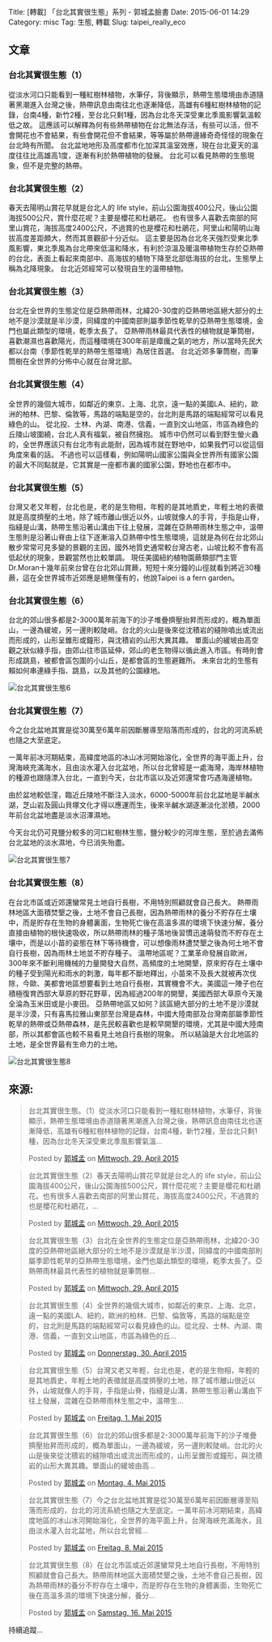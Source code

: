 Title: [轉載] 「台北其實很生態」系列 - 郭城孟臉書
Date: 2015-06-01 14:29
Category: misc
Tag: 生態, 轉載
Slug: taipei_really_eco

## 文章

### 台北其實很生態（1）

從淡水河口只能看到一種紅樹林植物，水筆仔，背後顯示，熱帶生態環境由赤道隨著黑潮進入台灣之後，熱帶訊息由南往北也逐漸降低，高雄有6種紅樹林植物的記錄，台南4種，新竹2種，至台北只剩1種，因為台北冬天深受東北季風影響氣溫較低之故。
這應該可以解釋為何有些熱帶植物在台北無法存活，有些可以活，但不會開花也不會結果，有些會開花但不會結果，等等屬於熱帶邊緣奇奇怪怪的現象在台北時有所聞。
台北盆地地形及高度都市化加深其溫室效應，現在台北夏天的溫度往往比高雄高1度，逐漸有利於熱帶植物的發展。
台北可以看見熱帶的生態現象，但不是完整的熱帶。


### 台北其實很生態（2）

春天去陽明山賞花早就是台北人的 life style，前山公園海拔400公尺，後山公園海拔500公尺，賞什麼花呢？主要是櫻花和杜鵑花。
也有很多人喜歡去南部的阿里山賞花，海拔高度2400公尺，不過賞的也是櫻花和杜鵑花，阿里山和陽明山海拔高度差距頗大，然而其景觀卻十分近似。
這主要是因為台北冬天強烈受東北季風影響，東北季風為台北帶來低溫和降水，有利於涼溫及暖溫帶植物生存於亞熱帶的台北，表面上看起來南部中、高海拔的植物下降至北部低海拔的台北，生態學上稱為北降現象。
台北近郊經常可以發現自生的溫帶植物。

### 台北其實很生態（3）

台北在全世界的生態定位是亞熱帶雨林，北緯20-30度的亞熱帶地區絕大部分的土地不是沙漠就是半沙漠，同緯度的中國南部則屬季節性乾旱的亞熱帶生態環境，金門也屬此類型的環境，乾季太長了。
亞熱帶雨林最具代表性的植物就是筆筒樹，喜歡潮濕也喜歡陽光，而這種環境在300年前是瘴癘之氣的地方，所以當時先民大都以台南（季節性乾旱的熱帶生態環境）為居住首選。
台北近郊多筆筒樹，而筆筒樹在全世界的分佈中心就在台灣北部。

### 台北其實很生態（4）

全世界的幾個大城市，如鄰近的東京、上海、北京，遠一點的美國LA、紐約，歐洲的柏林、巴黎、倫敦等，馬路的端點是空的，台北則是馬路的端點經常可以看見綠色的山。
從北投、士林、內湖、南港、信義，一直到文山地區，市區為綠色的丘陵山坡圍繞，台北人真有福氣，被自然擁抱。
城市中仍然可以看到野生螢火蟲的，全世界應該只有台北市有此能耐，因為城市就在野地中，如果我們可以從這個角度來看的話。
不過也可以這樣看，例如陽明山國家公園與全世界所有國家公園的最大不同點就是，它其實是一座都市裏的國家公園，野地也在都市中。

### 台北其實很生態（5）

台灣又老又年輕，台北也是，老的是生物相，年輕的是其地貭史，年輕土地的表徵就是高度擠壓的土地，除了城市離山很近以外，山坡就像人的手背，手指是山脊，指縫是山溝，熱帶生態沿著山溝由下往上發展，混雜在亞熱帶雨林生態之中，溫帶生態則是沿著山脊由上往下逐漸溶入亞熱帶中性生態環境，這就是為何在台北郊山散步常常可見多變的景觀的主因，國外地質史通常較台灣古老，山坡比較不會有高低起伏的現象，景觀當然也比較單調。
現任美國紐約植物園蕨類部門主管Dr.Moran十幾年前來台曾在台北郊山賞蕨，短短十來分鐘的山徑就看到將近30種蕨，這在全世界城市近郊應是絕無僅有的，他說Taipei is a fern garden。

### 台北其實很生態（6）

台北的郊山很多都是2-3000萬年前海下的沙子堆疊擠壓抬昇而形成的，概為單面山，一邊為緩坡，另一邊則較陡峭。台北的火山是後來從沈積岩的縫隙噴出或流出而形成的，山形呈錐形或鐘形，與沈積岩的山形大異其趣。
單面山的緩坡由高空觀之狀似綠手指，由郊山往市區延伸，郊山的老生物得以循此進入市區。有時則會形成跳島，被都會區包圍的小山丘，是都會區的生態避難所。
未來台北的生態有賴如何串連綠手指、跳島，以及其他的公園綠地。

![台北其實很生態6](/images/fwd/taipei_really_eco/taipei_really_eco6.jpg)

### 台北其實很生態（7）

今之台北盆地其實是從30萬至6萬年前因斷層導至陷落而形成的，台北的河流系統也隨之大至底定。

一萬年前冰河期結束，高緯度地區的冰山冰河開始溶化，全世界的海平面上升，台灣海峽充滿海水，且由淡水灌入台北盆地，所以台北曾經是一處海灣，海岸林植物的種源也跟隨漂入台北，一直到今天，台北市區以及近郊還常會巧遇海邊植物。

由於盆地較低漥，臨近丘陵地不斷注入淡水，6000-5000年前台北盆地是半鹹水湖，芝山岩及圓山貝塚文化才得以應運而生，後來半鹹水湖逐漸淡化淤積，2000年前台北盆地盡是淡水沼澤濕地。

今天台北仍可見鹽分較多的河口紅樹林生態，鹽分較少的河岸生態，至於過去滿佈台北盆地的淡水濕地，今已消失殆盡。

![台北其實很生態7](/images/fwd/taipei_really_eco/taipei_really_eco7.jpg)

### 台北其實很生態（8）

在台北市區或近郊還蠻常見土地自行長樹，不用特別照顧就會自己長大。
熱帶雨林地區大面積焚墾之後，土地不會自己長樹，因為熱帶雨林的養分不貯存在土壤中，而是貯存在生物的身體裏面，生物死亡後在高溫多濕的環境下快速分解，養分直接由植物的根快速吸收，所以熱帶雨林的種子落地後習慣迅速萌發而不貯存在土壤中，而是以小苗的姿態在林下等待機會，可以想像雨林遭焚墾之後為何土地不會自行長樹，因為雨林土地並不貯存種子。
溫帶地區呢？工業革命發展自歐洲，300年來不斷利用機械的力量開發大自然，高頻度的土地開墾，原來貯存在土壤中的種子受到陽光和雨水的刺激，每年都不斷地釋出，小苗來不及長大就被再次伐除，今歐、美都會地區想要看到土地自行長樹，其實機會不大。美國這一陣子也在積極復育西部大草原的野花野草，因為經過200年的開墾，美國西部大草原今天幾全淪為玉米田或是小麥田。
亞熱帶地區又如何？該區絕大部分的土地不是沙漠就是半沙漠，只有喜馬拉雅山東部至台灣是森林，中國大陸南部及台灣南部屬季節性乾旱的熱帶或亞熱帶森林，是先民較喜歡也是較早開墾的環境，尤其是中國大陸南部，所以其都會區也較不易看見土地自行長樹的現象。
所以結論是大台北地區的土地，是全世界最有生命力的土地。

![台北其實很生態8](/images/fwd/taipei_really_eco/taipei_really_eco8.jpg)


## 來源:

<div id="fb-root"></div><script>(function(d, s, id) {  var js, fjs = d.getElementsByTagName(s)[0];  if (d.getElementById(id)) return;  js = d.createElement(s); js.id = id;  js.src = "//connect.facebook.net/de_DE/sdk.js#xfbml=1&version=v2.3";  fjs.parentNode.insertBefore(js, fjs);}(document, 'script', 'facebook-jssdk'));</script><div class="fb-post" data-href="https://www.facebook.com/kuocmntu/posts/1597807163809215" data-width="500"><div class="fb-xfbml-parse-ignore"><blockquote cite="https://www.facebook.com/kuocmntu/posts/1597807163809215"><p>&#x53f0;&#x5317;&#x5176;&#x5be6;&#x5f88;&#x751f;&#x614b;&#x3002;&#xff08;1&#xff09;&#x5f9e;&#x6de1;&#x6c34;&#x6cb3;&#x53e3;&#x53ea;&#x80fd;&#x770b;&#x5230;&#x4e00;&#x7a2e;&#x7d05;&#x6a39;&#x6797;&#x690d;&#x7269;&#xff0c;&#x6c34;&#x7b46;&#x4ed4;&#xff0c;&#x80cc;&#x5f8c;&#x986f;&#x793a;&#xff0c;&#x71b1;&#x5e36;&#x751f;&#x614b;&#x74b0;&#x5883;&#x7531;&#x8d64;&#x9053;&#x96a8;&#x8457;&#x9ed1;&#x6f6e;&#x9032;&#x5165;&#x53f0;&#x7063;&#x4e4b;&#x5f8c;&#xff0c;&#x71b1;&#x5e36;&#x8a0a;&#x606f;&#x7531;&#x5357;&#x5f80;&#x5317;&#x4e5f;&#x9010;&#x6f38;&#x964d;&#x4f4e;&#xff0c;&#x9ad8;&#x96c4;&#x6709;6&#x7a2e;&#x7d05;&#x6a39;&#x6797;&#x690d;&#x7269;&#x7684;&#x8a18;&#x9304;&#xff0c;&#x53f0;&#x5357;4&#x7a2e;&#xff0c;&#x65b0;&#x7af9;2&#x7a2e;&#xff0c;&#x81f3;&#x53f0;&#x5317;&#x53ea;&#x5269;1&#x7a2e;&#xff0c;&#x56e0;&#x70ba;&#x53f0;&#x5317;&#x51ac;&#x5929;&#x6df1;&#x53d7;&#x6771;&#x5317;&#x5b63;&#x98a8;&#x5f71;&#x97ff;&#x6c23;&#x6eab;...</p>Posted by <a href="https://www.facebook.com/kuocmntu">郭城孟</a> on <a href="https://www.facebook.com/kuocmntu/posts/1597807163809215">Mittwoch, 29. April 2015</a></blockquote></div></div>

<div id="fb-root"></div><script>(function(d, s, id) {  var js, fjs = d.getElementsByTagName(s)[0];  if (d.getElementById(id)) return;  js = d.createElement(s); js.id = id;  js.src = "//connect.facebook.net/de_DE/sdk.js#xfbml=1&version=v2.3";  fjs.parentNode.insertBefore(js, fjs);}(document, 'script', 'facebook-jssdk'));</script><div class="fb-post" data-href="https://www.facebook.com/kuocmntu/posts/1597841137139151" data-width="500"><div class="fb-xfbml-parse-ignore"><blockquote cite="https://www.facebook.com/kuocmntu/posts/1597841137139151"><p>&#x53f0;&#x5317;&#x5176;&#x5be6;&#x5f88;&#x751f;&#x614b;&#xff08;2&#xff09;&#x6625;&#x5929;&#x53bb;&#x967d;&#x660e;&#x5c71;&#x8cde;&#x82b1;&#x65e9;&#x5c31;&#x662f;&#x53f0;&#x5317;&#x4eba;&#x7684; life style&#xff0c;&#x524d;&#x5c71;&#x516c;&#x5712;&#x6d77;&#x62d4;400&#x516c;&#x5c3a;&#xff0c;&#x5f8c;&#x5c71;&#x516c;&#x5712;&#x6d77;&#x62d4;500&#x516c;&#x5c3a;&#xff0c;&#x8cde;&#x4ec0;&#x9ebc;&#x82b1;&#x5462;&#xff1f;&#x4e3b;&#x8981;&#x662f;&#x6afb;&#x82b1;&#x548c;&#x675c;&#x9d51;&#x82b1;&#x3002;&#x4e5f;&#x6709;&#x5f88;&#x591a;&#x4eba;&#x559c;&#x6b61;&#x53bb;&#x5357;&#x90e8;&#x7684;&#x963f;&#x91cc;&#x5c71;&#x8cde;&#x82b1;&#xff0c;&#x6d77;&#x62d4;&#x9ad8;&#x5ea6;2400&#x516c;&#x5c3a;&#xff0c;&#x4e0d;&#x904e;&#x8cde;&#x7684;&#x4e5f;&#x662f;&#x6afb;&#x82b1;&#x548c;&#x675c;&#x9d51;&#x82b1;&#xff0c;...</p>Posted by <a href="https://www.facebook.com/kuocmntu">郭城孟</a> on <a href="https://www.facebook.com/kuocmntu/posts/1597841137139151">Mittwoch, 29. April 2015</a></blockquote></div></div>

<div id="fb-root"></div><script>(function(d, s, id) {  var js, fjs = d.getElementsByTagName(s)[0];  if (d.getElementById(id)) return;  js = d.createElement(s); js.id = id;  js.src = "//connect.facebook.net/de_DE/sdk.js#xfbml=1&version=v2.3";  fjs.parentNode.insertBefore(js, fjs);}(document, 'script', 'facebook-jssdk'));</script><div class="fb-post" data-href="https://www.facebook.com/kuocmntu/posts/1597871343802797" data-width="500"><div class="fb-xfbml-parse-ignore"><blockquote cite="https://www.facebook.com/kuocmntu/posts/1597871343802797"><p>&#x53f0;&#x5317;&#x5176;&#x5be6;&#x5f88;&#x751f;&#x614b;&#xff08;3&#xff09;&#x53f0;&#x5317;&#x5728;&#x5168;&#x4e16;&#x754c;&#x7684;&#x751f;&#x614b;&#x5b9a;&#x4f4d;&#x662f;&#x4e9e;&#x71b1;&#x5e36;&#x96e8;&#x6797;&#xff0c;&#x5317;&#x7def;20-30&#x5ea6;&#x7684;&#x4e9e;&#x71b1;&#x5e36;&#x5730;&#x5340;&#x7d55;&#x5927;&#x90e8;&#x5206;&#x7684;&#x571f;&#x5730;&#x4e0d;&#x662f;&#x6c99;&#x6f20;&#x5c31;&#x662f;&#x534a;&#x6c99;&#x6f20;&#xff0c;&#x540c;&#x7def;&#x5ea6;&#x7684;&#x4e2d;&#x570b;&#x5357;&#x90e8;&#x5247;&#x5c6c;&#x5b63;&#x7bc0;&#x6027;&#x4e7e;&#x65f1;&#x7684;&#x4e9e;&#x71b1;&#x5e36;&#x751f;&#x614b;&#x74b0;&#x5883;&#xff0c;&#x91d1;&#x9580;&#x4e5f;&#x5c6c;&#x6b64;&#x985e;&#x578b;&#x7684;&#x74b0;&#x5883;&#xff0c;&#x4e7e;&#x5b63;&#x592a;&#x9577;&#x4e86;&#x3002;&#x4e9e;&#x71b1;&#x5e36;&#x96e8;&#x6797;&#x6700;&#x5177;&#x4ee3;&#x8868;&#x6027;&#x7684;&#x690d;&#x7269;&#x5c31;&#x662f;&#x7b46;&#x7b52;&#x6a39;...</p>Posted by <a href="https://www.facebook.com/kuocmntu">郭城孟</a> on <a href="https://www.facebook.com/kuocmntu/posts/1597871343802797">Mittwoch, 29. April 2015</a></blockquote></div></div>

<div id="fb-root"></div><script>(function(d, s, id) {  var js, fjs = d.getElementsByTagName(s)[0];  if (d.getElementById(id)) return;  js = d.createElement(s); js.id = id;  js.src = "//connect.facebook.net/de_DE/sdk.js#xfbml=1&version=v2.3";  fjs.parentNode.insertBefore(js, fjs);}(document, 'script', 'facebook-jssdk'));</script><div class="fb-post" data-href="https://www.facebook.com/kuocmntu/posts/1598402123749719" data-width="500"><div class="fb-xfbml-parse-ignore"><blockquote cite="https://www.facebook.com/kuocmntu/posts/1598402123749719"><p>&#x53f0;&#x5317;&#x5176;&#x5be6;&#x5f88;&#x751f;&#x614b;&#xff08;4&#xff09;&#x5168;&#x4e16;&#x754c;&#x7684;&#x5e7e;&#x500b;&#x5927;&#x57ce;&#x5e02;&#xff0c;&#x5982;&#x9130;&#x8fd1;&#x7684;&#x6771;&#x4eac;&#x3001;&#x4e0a;&#x6d77;&#x3001;&#x5317;&#x4eac;&#xff0c;&#x9060;&#x4e00;&#x9ede;&#x7684;&#x7f8e;&#x570b;LA&#x3001;&#x7d10;&#x7d04;&#xff0c;&#x6b50;&#x6d32;&#x7684;&#x67cf;&#x6797;&#x3001;&#x5df4;&#x9ece;&#x3001;&#x502b;&#x6566;&#x7b49;&#xff0c;&#x99ac;&#x8def;&#x7684;&#x7aef;&#x9ede;&#x662f;&#x7a7a;&#x7684;&#xff0c;&#x53f0;&#x5317;&#x5247;&#x662f;&#x99ac;&#x8def;&#x7684;&#x7aef;&#x9ede;&#x7d93;&#x5e38;&#x53ef;&#x4ee5;&#x770b;&#x898b;&#x7da0;&#x8272;&#x7684;&#x5c71;&#x3002;&#x5f9e;&#x5317;&#x6295;&#x3001;&#x58eb;&#x6797;&#x3001;&#x5167;&#x6e56;&#x3001;&#x5357;&#x6e2f;&#x3001;&#x4fe1;&#x7fa9;&#xff0c;&#x4e00;&#x76f4;&#x5230;&#x6587;&#x5c71;&#x5730;&#x5340;&#xff0c;&#x5e02;&#x5340;&#x70ba;&#x7da0;&#x8272;&#x7684;&#x4e18;...</p>Posted by <a href="https://www.facebook.com/kuocmntu">郭城孟</a> on <a href="https://www.facebook.com/kuocmntu/posts/1598402123749719">Donnerstag, 30. April 2015</a></blockquote></div></div>

<div id="fb-root"></div><script>(function(d, s, id) {  var js, fjs = d.getElementsByTagName(s)[0];  if (d.getElementById(id)) return;  js = d.createElement(s); js.id = id;  js.src = "//connect.facebook.net/de_DE/sdk.js#xfbml=1&version=v2.3";  fjs.parentNode.insertBefore(js, fjs);}(document, 'script', 'facebook-jssdk'));</script><div class="fb-post" data-href="https://www.facebook.com/kuocmntu/posts/1598736007049664" data-width="500"><div class="fb-xfbml-parse-ignore"><blockquote cite="https://www.facebook.com/kuocmntu/posts/1598736007049664"><p>&#x53f0;&#x5317;&#x5176;&#x5be6;&#x5f88;&#x751f;&#x614b;&#xff08;5&#xff09;&#x53f0;&#x7063;&#x53c8;&#x8001;&#x53c8;&#x5e74;&#x8f15;&#xff0c;&#x53f0;&#x5317;&#x4e5f;&#x662f;&#xff0c;&#x8001;&#x7684;&#x662f;&#x751f;&#x7269;&#x76f8;&#xff0c;&#x5e74;&#x8f15;&#x7684;&#x662f;&#x5176;&#x5730;&#x8cad;&#x53f2;&#xff0c;&#x5e74;&#x8f15;&#x571f;&#x5730;&#x7684;&#x8868;&#x5fb5;&#x5c31;&#x662f;&#x9ad8;&#x5ea6;&#x64e0;&#x58d3;&#x7684;&#x571f;&#x5730;&#xff0c;&#x9664;&#x4e86;&#x57ce;&#x5e02;&#x96e2;&#x5c71;&#x5f88;&#x8fd1;&#x4ee5;&#x5916;&#xff0c;&#x5c71;&#x5761;&#x5c31;&#x50cf;&#x4eba;&#x7684;&#x624b;&#x80cc;&#xff0c;&#x624b;&#x6307;&#x662f;&#x5c71;&#x810a;&#xff0c;&#x6307;&#x7e2b;&#x662f;&#x5c71;&#x6e9d;&#xff0c;&#x71b1;&#x5e36;&#x751f;&#x614b;&#x6cbf;&#x8457;&#x5c71;&#x6e9d;&#x7531;&#x4e0b;&#x5f80;&#x4e0a;&#x767c;&#x5c55;&#xff0c;&#x6df7;&#x96dc;&#x5728;&#x4e9e;&#x71b1;&#x5e36;&#x96e8;&#x6797;&#x751f;&#x614b;&#x4e4b;&#x4e2d;&#xff0c;&#x6eab;&#x5e36;&#x751f;...</p>Posted by <a href="https://www.facebook.com/kuocmntu">郭城孟</a> on <a href="https://www.facebook.com/kuocmntu/posts/1598736007049664">Freitag, 1. Mai 2015</a></blockquote></div></div>

<div id="fb-root"></div><script>(function(d, s, id) {  var js, fjs = d.getElementsByTagName(s)[0];  if (d.getElementById(id)) return;  js = d.createElement(s); js.id = id;  js.src = "//connect.facebook.net/de_DE/sdk.js#xfbml=1&version=v2.3";  fjs.parentNode.insertBefore(js, fjs);}(document, 'script', 'facebook-jssdk'));</script><div class="fb-post" data-href="https://www.facebook.com/kuocmntu/posts/1599831120273486:0" data-width="500"><div class="fb-xfbml-parse-ignore"><blockquote cite="https://www.facebook.com/kuocmntu/posts/1599831120273486:0"><p>&#x53f0;&#x5317;&#x5176;&#x5be6;&#x5f88;&#x751f;&#x614b;&#xff08;6&#xff09;&#x53f0;&#x5317;&#x7684;&#x90ca;&#x5c71;&#x5f88;&#x591a;&#x90fd;&#x662f;2-3000&#x842c;&#x5e74;&#x524d;&#x6d77;&#x4e0b;&#x7684;&#x6c99;&#x5b50;&#x5806;&#x758a;&#x64e0;&#x58d3;&#x62ac;&#x6607;&#x800c;&#x5f62;&#x6210;&#x7684;&#xff0c;&#x6982;&#x70ba;&#x55ae;&#x9762;&#x5c71;&#xff0c;&#x4e00;&#x908a;&#x70ba;&#x7de9;&#x5761;&#xff0c;&#x53e6;&#x4e00;&#x908a;&#x5247;&#x8f03;&#x9661;&#x5ced;&#x3002;&#x53f0;&#x5317;&#x7684;&#x706b;&#x5c71;&#x662f;&#x5f8c;&#x4f86;&#x5f9e;&#x6c88;&#x7a4d;&#x5ca9;&#x7684;&#x7e2b;&#x9699;&#x5674;&#x51fa;&#x6216;&#x6d41;&#x51fa;&#x800c;&#x5f62;&#x6210;&#x7684;&#xff0c;&#x5c71;&#x5f62;&#x5448;&#x9310;&#x5f62;&#x6216;&#x9418;&#x5f62;&#xff0c;&#x8207;&#x6c88;&#x7a4d;&#x5ca9;&#x7684;&#x5c71;&#x5f62;&#x5927;&#x7570;&#x5176;&#x8da3;&#x3002;&#x55ae;&#x9762;&#x5c71;&#x7684;&#x7de9;&#x5761;&#x7531;&#x9ad8;...</p>Posted by <a href="https://www.facebook.com/kuocmntu">郭城孟</a> on <a href="https://www.facebook.com/kuocmntu/posts/1599831120273486:0">Montag, 4. Mai 2015</a></blockquote></div></div>

<div id="fb-root"></div><script>(function(d, s, id) {  var js, fjs = d.getElementsByTagName(s)[0];  if (d.getElementById(id)) return;  js = d.createElement(s); js.id = id;  js.src = "//connect.facebook.net/de_DE/sdk.js#xfbml=1&version=v2.3";  fjs.parentNode.insertBefore(js, fjs);}(document, 'script', 'facebook-jssdk'));</script><div class="fb-post" data-href="https://www.facebook.com/kuocmntu/posts/1601717500084848:0" data-width="500"><div class="fb-xfbml-parse-ignore"><blockquote cite="https://www.facebook.com/kuocmntu/posts/1601717500084848:0"><p>&#x53f0;&#x5317;&#x5176;&#x5be6;&#x5f88;&#x751f;&#x614b;&#xff08;7&#xff09;&#x4eca;&#x4e4b;&#x53f0;&#x5317;&#x76c6;&#x5730;&#x5176;&#x5be6;&#x662f;&#x5f9e;30&#x842c;&#x81f3;6&#x842c;&#x5e74;&#x524d;&#x56e0;&#x65b7;&#x5c64;&#x5c0e;&#x81f3;&#x9677;&#x843d;&#x800c;&#x5f62;&#x6210;&#x7684;&#xff0c;&#x53f0;&#x5317;&#x7684;&#x6cb3;&#x6d41;&#x7cfb;&#x7d71;&#x4e5f;&#x96a8;&#x4e4b;&#x5927;&#x81f3;&#x5e95;&#x5b9a;&#x3002;&#x4e00;&#x842c;&#x5e74;&#x524d;&#x51b0;&#x6cb3;&#x671f;&#x7d50;&#x675f;&#xff0c;&#x9ad8;&#x7def;&#x5ea6;&#x5730;&#x5340;&#x7684;&#x51b0;&#x5c71;&#x51b0;&#x6cb3;&#x958b;&#x59cb;&#x6eb6;&#x5316;&#xff0c;&#x5168;&#x4e16;&#x754c;&#x7684;&#x6d77;&#x5e73;&#x9762;&#x4e0a;&#x5347;&#xff0c;&#x53f0;&#x7063;&#x6d77;&#x5cfd;&#x5145;&#x6eff;&#x6d77;&#x6c34;&#xff0c;&#x4e14;&#x7531;&#x6de1;&#x6c34;&#x704c;&#x5165;&#x53f0;&#x5317;&#x76c6;&#x5730;&#xff0c;&#x6240;&#x4ee5;&#x53f0;&#x5317;&#x66fe;&#x7d93;...</p>Posted by <a href="https://www.facebook.com/kuocmntu">郭城孟</a> on <a href="https://www.facebook.com/kuocmntu/posts/1601717500084848:0">Freitag, 8. Mai 2015</a></blockquote></div></div>

<div id="fb-root"></div><script>(function(d, s, id) {  var js, fjs = d.getElementsByTagName(s)[0];  if (d.getElementById(id)) return;  js = d.createElement(s); js.id = id;  js.src = "//connect.facebook.net/de_DE/sdk.js#xfbml=1&version=v2.3";  fjs.parentNode.insertBefore(js, fjs);}(document, 'script', 'facebook-jssdk'));</script><div class="fb-post" data-href="https://www.facebook.com/kuocmntu/posts/1605483283041603:0" data-width="500"><div class="fb-xfbml-parse-ignore"><blockquote cite="https://www.facebook.com/kuocmntu/posts/1605483283041603:0"><p>&#x53f0;&#x5317;&#x5176;&#x5be6;&#x5f88;&#x751f;&#x614b;&#xff08;8&#xff09;&#x5728;&#x53f0;&#x5317;&#x5e02;&#x5340;&#x6216;&#x8fd1;&#x90ca;&#x9084;&#x883b;&#x5e38;&#x898b;&#x571f;&#x5730;&#x81ea;&#x884c;&#x9577;&#x6a39;&#xff0c;&#x4e0d;&#x7528;&#x7279;&#x5225;&#x7167;&#x9867;&#x5c31;&#x6703;&#x81ea;&#x5df1;&#x9577;&#x5927;&#x3002;&#x71b1;&#x5e36;&#x96e8;&#x6797;&#x5730;&#x5340;&#x5927;&#x9762;&#x7a4d;&#x711a;&#x58be;&#x4e4b;&#x5f8c;&#xff0c;&#x571f;&#x5730;&#x4e0d;&#x6703;&#x81ea;&#x5df1;&#x9577;&#x6a39;&#xff0c;&#x56e0;&#x70ba;&#x71b1;&#x5e36;&#x96e8;&#x6797;&#x7684;&#x990a;&#x5206;&#x4e0d;&#x8caf;&#x5b58;&#x5728;&#x571f;&#x58e4;&#x4e2d;&#xff0c;&#x800c;&#x662f;&#x8caf;&#x5b58;&#x5728;&#x751f;&#x7269;&#x7684;&#x8eab;&#x9ad4;&#x88cf;&#x9762;&#xff0c;&#x751f;&#x7269;&#x6b7b;&#x4ea1;&#x5f8c;&#x5728;&#x9ad8;&#x6eab;&#x591a;&#x6fd5;&#x7684;&#x74b0;&#x5883;&#x4e0b;&#x5feb;&#x901f;&#x5206;&#x89e3;&#xff0c;&#x990a;&#x5206;...</p>Posted by <a href="https://www.facebook.com/kuocmntu">郭城孟</a> on <a href="https://www.facebook.com/kuocmntu/posts/1605483283041603:0">Samstag, 16. Mai 2015</a></blockquote></div></div>

持續追蹤...
